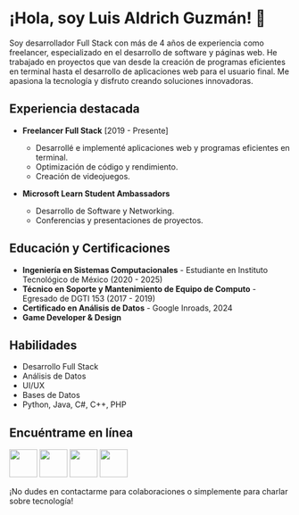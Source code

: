 # ¡Hola, soy Luis Aldrich Guzmán! 👋

Soy desarrollador Full Stack con más de 4 años de experiencia como freelancer, especializado en el desarrollo de software y páginas web. He trabajado en proyectos que van desde la creación de programas eficientes en terminal hasta el desarrollo de aplicaciones web para el usuario final. Me apasiona la tecnología y disfruto creando soluciones innovadoras.

## Experiencia destacada

- **Freelancer Full Stack** [2019 - Presente]
  - Desarrollé e implementé aplicaciones web y programas eficientes en terminal.
  - Optimización de código y rendimiento.
  - Creación de videojuegos.
  
- **Microsoft Learn Student Ambassadors**
  - Desarrollo de Software y Networking.
  - Conferencias y presentaciones de proyectos.

## Educación y Certificaciones

- **Ingeniería en Sistemas Computacionales** - Estudiante en Instituto Tecnológico de México (2020 - 2025)
- **Técnico en Soporte y Mantenimiento de Equipo de Computo** - Egresado de DGTI 153 (2017 - 2019)
- **Certificado en Análisis de Datos** - Google Inroads, 2024
- **Game Developer & Design**
  
## Habilidades

- Desarrollo Full Stack
- Análisis de Datos
- UI/UX
- Bases de Datos
- Python, Java, C#, C++, PHP

## Encuéntrame en línea

[<img src="https://cdn-icons-png.flaticon.com/256/174/174857.png" width="50" height="50">](https://www.linkedin.com/in/luis-aldrich-guzm%C3%A1n-gonz%C3%A1lez-4751b8279/)
[<img src="https://upload.wikimedia.org/wikipedia/commons/5/57/X_logo_2023_%28white%29.png" width="50" height="50">](https://twitter.com/luisaldrichguz)
[<img src="https://pbs.twimg.com/profile_images/1491547535030300675/lxRDOfXM_400x400.jpg" width="50" height="50">](https://luisaldrichguz.com/)
[<img src="https://cdn.icon-icons.com/icons2/1488/PNG/512/5382-outlook_102516.png" width="50" height="50">](mailto:luisaldrichguz@hotmail.com)



¡No dudes en contactarme para colaboraciones o simplemente para charlar sobre tecnología!


